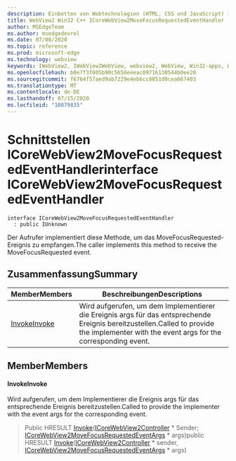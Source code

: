 ```yaml
---
description: Einbetten von Webtechnologien (HTML, CSS und JavaScript) in ihre systemeigenen Anwendungen mit dem Microsoft Edge WebView2-Steuerelement
title: WebView2 Win32 C++ ICoreWebView2MoveFocusRequestedEventHandler
author: MSEdgeTeam
ms.author: msedgedevrel
ms.date: 07/08/2020
ms.topic: reference
ms.prod: microsoft-edge
ms.technology: webview
keywords: IWebView2, IWebView2WebView, webview2, WebView, Win32-apps, Win32, Edge, ICoreWebView2, ICoreWebView2Controller, Browser-Steuerelement, Edge-HTML, ICoreWebView2MoveFocusRequestedEventHandler
ms.openlocfilehash: b0e7f3f005b90c5656eeeac09716130544b0ee20
ms.sourcegitcommit: f6764f57aed9ab7229e4eb6cc8851d0cea667403
ms.translationtype: MT
ms.contentlocale: de-DE
ms.lasthandoff: 07/15/2020
ms.locfileid: "10879835"
---
```

# <span data-ttu-id="31c96-104">Schnittstellen ICoreWebView2MoveFocusRequestedEventHandler</span><span class="sxs-lookup"><span data-stu-id="31c96-104">interface ICoreWebView2MoveFocusRequestedEventHandler</span></span> 

```
interface ICoreWebView2MoveFocusRequestedEventHandler
  : public IUnknown
```

<span data-ttu-id="31c96-105">Der Aufrufer implementiert diese Methode, um das MoveFocusRequested-Ereignis zu empfangen.</span><span class="sxs-lookup"><span data-stu-id="31c96-105">The caller implements this method to receive the MoveFocusRequested event.</span></span>

## <span data-ttu-id="31c96-106">Zusammenfassung</span><span class="sxs-lookup"><span data-stu-id="31c96-106">Summary</span></span>

 <span data-ttu-id="31c96-107">Member</span><span class="sxs-lookup"><span data-stu-id="31c96-107">Members</span></span>                        | <span data-ttu-id="31c96-108">Beschreibungen</span><span class="sxs-lookup"><span data-stu-id="31c96-108">Descriptions</span></span>
--------------------------------|---------------------------------------------
[<span data-ttu-id="31c96-109">Invoke</span><span class="sxs-lookup"><span data-stu-id="31c96-109">Invoke</span></span>](#invoke) | <span data-ttu-id="31c96-110">Wird aufgerufen, um dem Implementierer die Ereignis args für das entsprechende Ereignis bereitzustellen.</span><span class="sxs-lookup"><span data-stu-id="31c96-110">Called to provide the implementer with the event args for the corresponding event.</span></span>

## <span data-ttu-id="31c96-111">Member</span><span class="sxs-lookup"><span data-stu-id="31c96-111">Members</span></span>

#### <span data-ttu-id="31c96-112">Invoke</span><span class="sxs-lookup"><span data-stu-id="31c96-112">Invoke</span></span> 

<span data-ttu-id="31c96-113">Wird aufgerufen, um dem Implementierer die Ereignis args für das entsprechende Ereignis bereitzustellen.</span><span class="sxs-lookup"><span data-stu-id="31c96-113">Called to provide the implementer with the event args for the corresponding event.</span></span>

> <span data-ttu-id="31c96-114">Public HRESULT [Invoke](#invoke)([ICoreWebView2Controller](icorewebview2controller.md) \* Sender; [ICoreWebView2MoveFocusRequestedEventArgs](icorewebview2movefocusrequestedeventargs.md) \* args)</span><span class="sxs-lookup"><span data-stu-id="31c96-114">public HRESULT [Invoke](#invoke)([ICoreWebView2Controller](icorewebview2controller.md) \* sender, [ICoreWebView2MoveFocusRequestedEventArgs](icorewebview2movefocusrequestedeventargs.md) \* args)</span></span>

